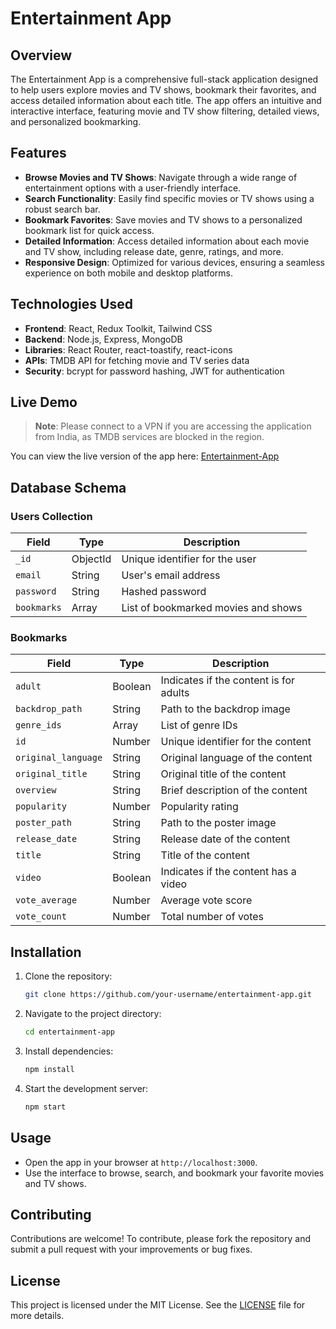 # Entertainment App

## Overview

The Entertainment App is a comprehensive full-stack application designed to help users explore movies and TV shows, bookmark their favorites, and access detailed information about each title. The app offers an intuitive and interactive interface, featuring movie and TV show filtering, detailed views, and personalized bookmarking.

## Features

- **Browse Movies and TV Shows**: Navigate through a wide range of entertainment options with a user-friendly interface.
- **Search Functionality**: Easily find specific movies or TV shows using a robust search bar.
- **Bookmark Favorites**: Save movies and TV shows to a personalized bookmark list for quick access.
- **Detailed Information**: Access detailed information about each movie and TV show, including release date, genre, ratings, and more.
- **Responsive Design**: Optimized for various devices, ensuring a seamless experience on both mobile and desktop platforms.

## Technologies Used

- **Frontend**: React, Redux Toolkit, Tailwind CSS
- **Backend**: Node.js, Express, MongoDB
- **Libraries**: React Router, react-toastify, react-icons
- **APIs**: TMDB API for fetching movie and TV series data
- **Security**: bcrypt for password hashing, JWT for authentication

## Live Demo

> **Note**: Please connect to a VPN if you are accessing the application from India, as TMDB services are blocked in the region.

You can view the live version of the app here: [Entertainment-App](https://entertainment-fac29.web.app/)

## Database Schema

### Users Collection

| Field         | Type       | Description                          |
|---------------|------------|--------------------------------------|
| `_id`         | ObjectId   | Unique identifier for the user       |
| `email`       | String     | User's email address                  |
| `password`    | String     | Hashed password                       |
| `bookmarks`   | Array      | List of bookmarked movies and shows   |

### Bookmarks

| Field          | Type       | Description                          |
|----------------|------------|--------------------------------------|
| `adult`        | Boolean    | Indicates if the content is for adults|
| `backdrop_path`| String     | Path to the backdrop image            |
| `genre_ids`    | Array      | List of genre IDs                     |
| `id`           | Number     | Unique identifier for the content     |
| `original_language` | String | Original language of the content      |
| `original_title` | String    | Original title of the content         |
| `overview`     | String     | Brief description of the content      |
| `popularity`   | Number     | Popularity rating                     |
| `poster_path`  | String     | Path to the poster image              |
| `release_date` | String     | Release date of the content           |
| `title`        | String     | Title of the content                  |
| `video`        | Boolean    | Indicates if the content has a video  |
| `vote_average` | Number     | Average vote score                    |
| `vote_count`   | Number     | Total number of votes                 |

## Installation

1. Clone the repository:
    ```bash
    git clone https://github.com/your-username/entertainment-app.git
    ```
2. Navigate to the project directory:
    ```bash
    cd entertainment-app
    ```
3. Install dependencies:
    ```bash
    npm install
    ```
4. Start the development server:
    ```bash
    npm start
    ```

## Usage

- Open the app in your browser at `http://localhost:3000`.
- Use the interface to browse, search, and bookmark your favorite movies and TV shows.

## Contributing

Contributions are welcome! To contribute, please fork the repository and submit a pull request with your improvements or bug fixes.

## License

This project is licensed under the MIT License. See the [LICENSE](LICENSE) file for more details.
